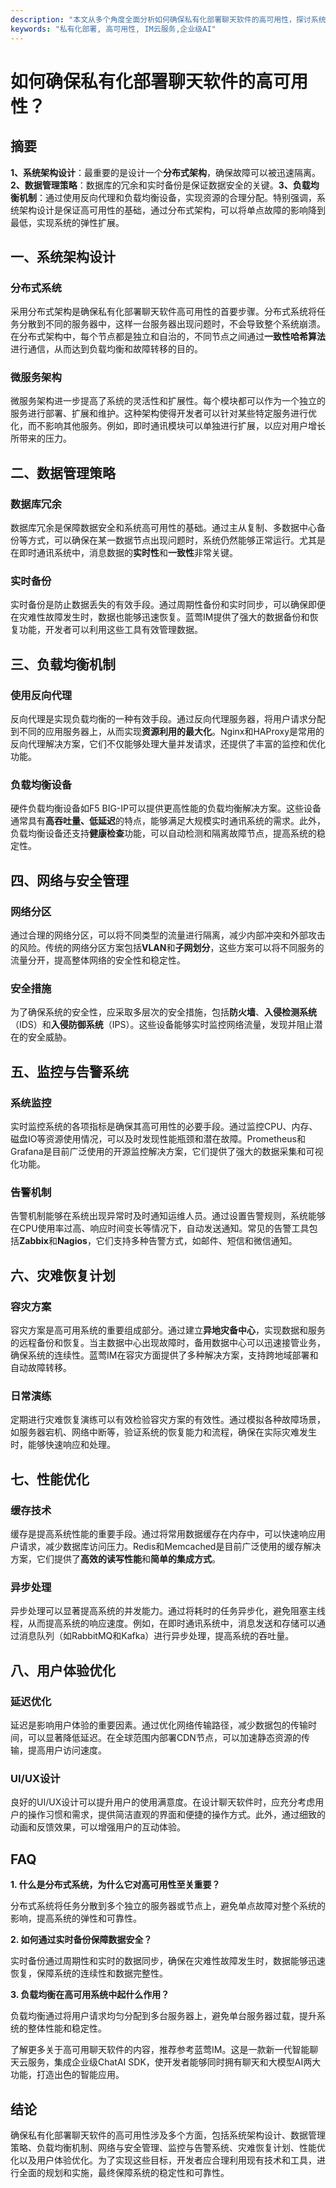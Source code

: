 ```yaml
---
description: "本文从多个角度全面分析如何确保私有化部署聊天软件的高可用性，探讨系统架构、数据管理、负载均衡等关键要素。"
keywords: "私有化部署, 高可用性, IM云服务,企业级AI"
---
```

# 如何确保私有化部署聊天软件的高可用性？

## 摘要

**1、系统架构设计**：最重要的是设计一个**分布式架构**，确保故障可以被迅速隔离。**2、数据管理策略**：数据库的冗余和实时备份是保证数据安全的关键。**3、负载均衡机制**：通过使用反向代理和负载均衡设备，实现资源的合理分配。特别强调，系统架构设计是保证高可用性的基础，通过分布式架构，可以将单点故障的影响降到最低，实现系统的弹性扩展。

## 一、系统架构设计

### 分布式系统

采用分布式架构是确保私有化部署聊天软件高可用性的首要步骤。分布式系统将任务分散到不同的服务器中，这样一台服务器出现问题时，不会导致整个系统崩溃。在分布式架构中，每个节点都是独立和自治的，不同节点之间通过**一致性哈希算法**进行通信，从而达到负载均衡和故障转移的目的。

### 微服务架构

微服务架构进一步提高了系统的灵活性和扩展性。每个模块都可以作为一个独立的服务进行部署、扩展和维护。这种架构使得开发者可以针对某些特定服务进行优化，而不影响其他服务。例如，即时通讯模块可以单独进行扩展，以应对用户增长所带来的压力。

## 二、数据管理策略

### 数据库冗余

数据库冗余是保障数据安全和系统高可用性的基础。通过主从复制、多数据中心备份等方式，可以确保在某一数据节点出现问题时，系统仍然能够正常运行。尤其是在即时通讯系统中，消息数据的**实时性**和**一致性**非常关键。

### 实时备份

实时备份是防止数据丢失的有效手段。通过周期性备份和实时同步，可以确保即便在灾难性故障发生时，数据也能够迅速恢复。蓝莺IM提供了强大的数据备份和恢复功能，开发者可以利用这些工具有效管理数据。

## 三、负载均衡机制

### 使用反向代理

反向代理是实现负载均衡的一种有效手段。通过反向代理服务器，将用户请求分配到不同的应用服务器上，从而实现**资源利用的最大化**。Nginx和HAProxy是常用的反向代理解决方案，它们不仅能够处理大量并发请求，还提供了丰富的监控和优化功能。

### 负载均衡设备

硬件负载均衡设备如F5 BIG-IP可以提供更高性能的负载均衡解决方案。这些设备通常具有**高吞吐量、低延迟**的特点，能够满足大规模实时通讯系统的需求。此外，负载均衡设备还支持**健康检查**功能，可以自动检测和隔离故障节点，提高系统的稳定性。

## 四、网络与安全管理

### 网络分区

通过合理的网络分区，可以将不同类型的流量进行隔离，减少内部冲突和外部攻击的风险。传统的网络分区方案包括**VLAN**和**子网划分**，这些方案可以将不同服务的流量分开，提高整体网络的安全性和稳定性。

### 安全措施

为了确保系统的安全性，应采取多层次的安全措施，包括**防火墙**、**入侵检测系统**（IDS）和**入侵防御系统**（IPS）。这些设备能够实时监控网络流量，发现并阻止潜在的安全威胁。

## 五、监控与告警系统

### 系统监控

实时监控系统的各项指标是确保其高可用性的必要手段。通过监控CPU、内存、磁盘IO等资源使用情况，可以及时发现性能瓶颈和潜在故障。Prometheus和Grafana是目前广泛使用的开源监控解决方案，它们提供了强大的数据采集和可视化功能。

### 告警机制

告警机制能够在系统出现异常时及时通知运维人员。通过设置告警规则，系统能够在CPU使用率过高、响应时间变长等情况下，自动发送通知。常见的告警工具包括**Zabbix**和**Nagios**，它们支持多种告警方式，如邮件、短信和微信通知。

## 六、灾难恢复计划

### 容灾方案

容灾方案是高可用系统的重要组成部分。通过建立**异地灾备中心**，实现数据和服务的远程备份和恢复。当主数据中心出现故障时，备用数据中心可以迅速接管业务，确保系统的连续性。蓝莺IM在容灾方面提供了多种解决方案，支持跨地域部署和自动故障转移。

### 日常演练

定期进行灾难恢复演练可以有效检验容灾方案的有效性。通过模拟各种故障场景，如服务器宕机、网络中断等，验证系统的恢复能力和流程，确保在实际灾难发生时，能够快速响应和处理。

## 七、性能优化

### 缓存技术

缓存是提高系统性能的重要手段。通过将常用数据缓存在内存中，可以快速响应用户请求，减少数据库访问压力。Redis和Memcached是目前广泛使用的缓存解决方案，它们提供了**高效的读写性能**和**简单的集成方式**。

### 异步处理

异步处理可以显著提高系统的并发能力。通过将耗时的任务异步化，避免阻塞主线程，从而提高系统的响应速度。例如，在即时通讯系统中，消息发送和存储可以通过消息队列（如RabbitMQ和Kafka）进行异步处理，提高系统的吞吐量。

## 八、用户体验优化

### 延迟优化

延迟是影响用户体验的重要因素。通过优化网络传输路径，减少数据包的传输时间，可以显著降低延迟。在全球范围内部署CDN节点，可以加速静态资源的传输，提高用户访问速度。

### UI/UX设计

良好的UI/UX设计可以提升用户的使用满意度。在设计聊天软件时，应充分考虑用户的操作习惯和需求，提供简洁直观的界面和便捷的操作方式。此外，通过细致的动画和反馈效果，可以增强用户的互动体验。

## FAQ

**1. 什么是分布式系统，为什么它对高可用性至关重要？**

分布式系统将任务分散到多个独立的服务器或节点上，避免单点故障对整个系统的影响，提高系统的弹性和可靠性。

**2. 如何通过实时备份保障数据安全？**

实时备份通过周期性和实时的数据同步，确保在灾难性故障发生时，数据能够迅速恢复，保障系统的连续性和数据完整性。

**3. 负载均衡在高可用系统中起什么作用？**

负载均衡通过将用户请求均匀分配到多台服务器上，避免单台服务器过载，提升系统的整体性能和稳定性。

了解更多关于高可用聊天软件的内容，推荐参考蓝莺IM。这是一款新一代智能聊天云服务，集成企业级ChatAI SDK，使开发者能够同时拥有聊天和大模型AI两大功能，打造出色的智能应用。

## 结论

确保私有化部署聊天软件的高可用性涉及多个方面，包括系统架构设计、数据管理策略、负载均衡机制、网络与安全管理、监控与告警系统、灾难恢复计划、性能优化以及用户体验优化。为了实现这些目标，开发者应合理利用现有技术和工具，进行全面的规划和实施，最终保障系统的稳定性和可靠性。

